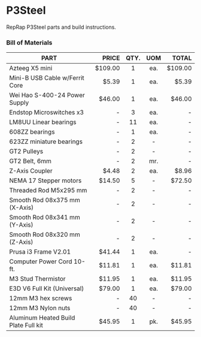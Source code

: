 # P3Steel
RepRap P3Steel parts and build instructions.

### Bill of Materials

| PART                                 | PRICE   | QTY. | UOM  | TOTAL    |
|--------------------------------------|--------:|:----:|:----:|---------:|
| Azteeg X5 mini                       | $109.00 |   1  |  ea. |  $109.00 |
| Mini-B USB Cable w/Ferrit Core       |   $5.39 |   1  |  ea. |    $5.39 |
| Wei Hao S-400-24 Power Supply        |  $46.00 |   1  |  ea. |   $46.00 |
| Endstop Microswitches x3             |    -    |   3  |  ea. |     -    |
| LM8UU Linear bearings                |    -    |  11  |  ea. |     -    |
| 608ZZ bearings                       |    -    |   1  |  ea. |     -    |
| 623ZZ miniature bearings             |    -    |   2  |   -  |     -    |  
| GT2 Pulleys                          |    -    |   2  |   -  |     -    |
| GT2 Belt, 6mm                        |    -    |   2  |  mr. |     -    |
| Z-Axis Coupler                       |   $4.48 |   2  |  ea. |    $8.96 |   
| NEMA 17 Stepper motors               |  $14.50 |   5  |   -  |   $72.50 |
| Threaded Rod M5x295 mm               |    -    |   2  |   -  |     -    |
| Smooth Rod 08x375 mm (X-Axis)        |    -    |   2  |   -  |     -    |
| Smooth Rod 08x341 mm (Y-Axis)        |    -    |   2  |   -  |     -    |
| Smooth Rod 08x320 mm (Z-Axis)        |    -    |   2  |   -  |     -    |
| Prusa i3 Frame V2.01                 |  $41.44 |   1  |  ea. |     -    |
| Computer Power Cord 10-ft.           |  $11.81 |   1  |  ea. |   $11.81 |
| M3 Stud Thermistor                   |  $11.95 |   1  |  ea. |   $11.95 |
| E3D V6 Full Kit (Universal)          |  $79.00 |   1  |  ea. |   $79.00 |
| 12mm M3 hex screws                   |    -    |  40  |   -  |     -    |
| 12mm M3 Nylon nuts                   |    -    |  40  |   -  |     -    |
| Aluminum Heated Build Plate Full kit |  $45.95 |   1  |  pk. |   $45.95 |
